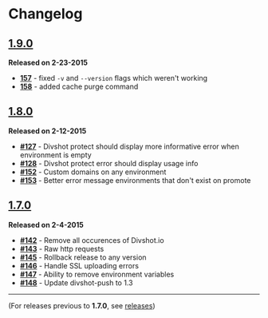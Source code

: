 # Changelog 

## [1.9.0](https://github.com/divshot/divshot-cli/issues?q=is%3Aissue+is%3Aclosed+milestone%3A1.9)

**Released on 2-23-2015**

* **[157](https://github.com/divshot/divshot-cli/issues/157)** - fixed `-v` and `--version` flags which weren't working
* **[158](https://github.com/divshot/divshot-cli/issues/158)** - added cache purge command

## [1.8.0](https://github.com/divshot/divshot-cli/issues?q=milestone%3A1.8)

**Released on 2-12-2015**

* **[#127](https://github.com/divshot/divshot-cli/issues/127)** - Divshot protect should display more informative error when environment is empty
* **[#128](https://github.com/divshot/divshot-cli/issues/128)** - Divshot protect error should display usage info
* **[#152](https://github.com/divshot/divshot-cli/issues/152)** - Custom domains on any environment
* **[#153](https://github.com/divshot/divshot-cli/issues/153)** - Better error message environments that don't exist on promote

## [1.7.0](https://github.com/divshot/divshot-cli/issues?q=milestone%3A1.7+is%3Aclosed)

**Released on 2-4-2015**

* **[#142](https://github.com/divshot/divshot-cli/issues/142)** - Remove all occurences of Divshot.io
* **[#143](https://github.com/divshot/divshot-cli/issues/143)** - Raw http requests
* **[#145](https://github.com/divshot/divshot-cli/issues/145)** - Rollback release to any version
* **[#146](https://github.com/divshot/divshot-cli/issues/146)** - Handle SSL uploading errors
* **[#147](https://github.com/divshot/divshot-cli/issues/147)** - Ability to remove environment variables
* **[#148](https://github.com/divshot/divshot-cli/issues/148)** - Update divshot-push to 1.3

* * *

(For releases previous to **1.7.0**, see [releases](https://github.com/divshot/divshot-cli/releases))
